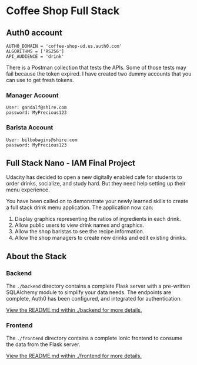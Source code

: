 # Coffee Shop Full Stack

## Auth0 account
```
AUTH0_DOMAIN = 'coffee-shop-ud.us.auth0.com'
ALGORITHMS = ['RS256']
API_AUDIENCE = 'drink'
```

There is a Postman collection that tests the APIs. Some of those tests may fail because the token expired. I have created two dummy accounts that you can use to get fresh tokens.

### Manager Account
```
User: gandalf@shire.com
password: MyPrecious123

```

### Barista Account
```
User: bilbobagins@shire.com
password: MyPrecious123

```

## Full Stack Nano - IAM Final Project

Udacity has decided to open a new digitally enabled cafe for students to order drinks, socialize, and study hard. But they need help setting up their menu experience.

You have been called on to demonstrate your newly learned skills to create a full stack drink menu application. The application now can:

1) Display graphics representing the ratios of ingredients in each drink.
2) Allow public users to view drink names and graphics.
3) Allow the shop baristas to see the recipe information.
4) Allow the shop managers to create new drinks and edit existing drinks.


## About the Stack

### Backend

The `./backend` directory contains a complete Flask server with a pre-written SQLAlchemy module to simplify your data needs. The endpoints are complete, Auth0 has been configured, and integrated for authentication.

[View the README.md within ./backend for more details.](./backend/README.md)

### Frontend

The `./frontend` directory contains a complete Ionic frontend to consume the data from the Flask server.

[View the README.md within ./frontend for more details.](./frontend/README.md)
